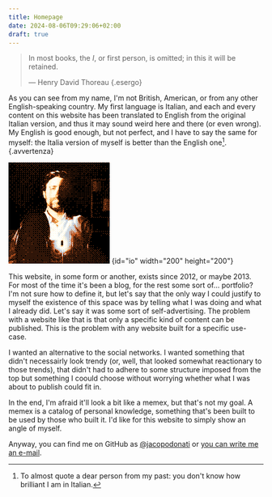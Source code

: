 ```yaml
---
title: Homepage
date: 2024-08-06T09:29:06+02:00
draft: true
---
```

> In most books, the _I_, or first person, is omitted; in this it will be retained.
>
> — Henry David Thoreau
{.esergo}

As you can see from my name, I'm not British, American, or from any other English-speaking country.  My first language is Italian, and each and every content on this website has been translated to English from the original Italian version, and thus it may sound weird here and there (or even wrong).  My English is good enough, but not perfect, and I have to say the same for myself: the Italia version of myself is better than the English one[^1].
{.avvertenza}

![Una foto dell'autore](/img/home/io.png)
{id="io" width="200" height="200"}

This website, in some form or another, exists since 2012, or maybe 2013.  For most of the time it's been a blog, for the rest some sort of... portfolio?  I'm not sure how to define it, but let's say that the only way I could justify to myself the existence of this space was by telling what I was doing and what I already did.  Let's say it was some sort of self-advertising.  The problem with a website like that is that only a specific kind of content can be published.  This is the problem with any website built for a specific use-case.

I wanted an alternative to the social networks.  I wanted something that didn't necessairly look trendy (or, well, that looked somewhat reactionary to those trends), that didn't had to adhere to some structure imposed from the top but something I coould choose without worrying whether what I was about to publish could fit in.

In the end, I'm afraid it'll look a bit like a memex, but that's not my goal.  A memex is a catalog of personal knowledge, something that's been built to be used by those who built it.  I'd like for this website to simply show an angle of myself.

Anyway, you can find me on GitHub as [@jacopodonati](https://github.com/jacopodonati) or <a href="mailto:&#106;&#097;&#099;&#111;&#112;&#111;&#064;&#106;&#097;&#099;&#111;&#112;&#111;&#100;&#111;&#110;&#097;&#116;&#105;&#046;&#105;&#116;">you can write me an e-mail</a>.

[^1]: To almost quote a dear person from my past: you don't know how brilliant I am in Italian.
